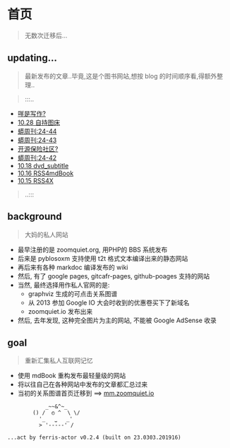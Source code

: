 # 首页
> 无数次迁移后...



## updating...
> 最新发布的文章..毕竟,这是个图书网站,想按 blog 的时间顺序看,得额外整理..

> :::..
+ [咩是写作?](https://zoomquiet.io/IMHO/IAS/20241028-iff-write.html)
+ [10.28 自持图床](https://zoomquiet.io/Pythonic/24/20241028-loc-host-s3.html)
+ [蟒周刊:24-44](https://zoomquiet.io/Pythonic/weekly/24/20241028-44.html)
+ [蟒周刊:24-43](https://zoomquiet.io/Pythonic/weekly/24/20241028-43.html)
+ [开源保险社区?](https://zoomquiet.io/IMHO/IAS/20241026-jy-framwork.html)
+ [蟒周刊:24-42](https://zoomquiet.io/Pythonic/weekly/24/20241020-42.html)
+ [10.18 dvd_subtitle](https://zoomquiet.io/Pythonic/24/20241016-dvd_subtitle.html)
+ [10.16 RSS4mdBook](https://zoomquiet.io/Pythonic/24/20241016-rss4mdbook.html)
+ [10.15 RSS4X](https://zoomquiet.io/Pythonic/24/20241015-rss-app-x.html)
> ..:::


## background
> 大妈的私人网站

- 最早注册的是 zoomquiet.org, 用PHP的 BBS 系统发布
- 后来是 pyblosoxm 支持使用 t2t 格式文本编译出来的静态网站
- 再后来有各种 markdoc 编译发布的 wiki
- 然后, 有了 google pages, gitcafr-pages, github-poages 支持的网站
- 当然, 最终选择用作私人官网的是:
    - graphviz 生成的可点击关系图谱
    - 从 2013 参加 Google IO 大会时收到的优惠卷买下了新域名
    - zoomquiet.io 发布出来
- 然后, 去年发现, 这种完全图片为主的网站, 不能被 Google AdSense 收录

## goal
> 重新汇集私人互联网记忆

- 使用 mdBook 重构发布最轻量级的网站
- 将以往自己在各种网站中发布的文章都汇总过来
- 当初的关系图谱首页迁移到 ==> [mm.zoomquiet.io](https://mm.zoomquiet.io)



```
            _~~&^~_
        () /  ◴ ^  \ \/
          '_   ⎵   _'
          > '-----' /

...act by ferris-actor v0.2.4 (built on 23.0303.201916)
```
